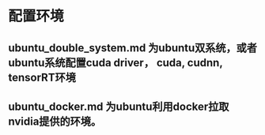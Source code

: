 # 配置环境

## ubuntu_double_system.md  为ubuntu双系统，或者ubuntu系统配置cuda driver， cuda, cudnn, tensorRT环境

## ubuntu_docker.md 为ubuntu利用docker拉取nvidia提供的环境。
